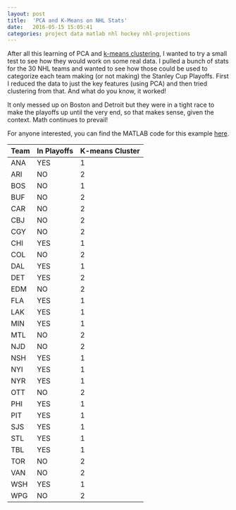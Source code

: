 ```yaml
---
layout: post
title:  'PCA and K-Means on NHL Stats'
date:   2016-05-15 15:05:41
categories: project data matlab nhl hockey nhl-projections
---
```


After all this learning of PCA and [k-means clustering](/blog/2016/03/09/clustering-with-kmeans.html), I wanted to try a small test to see how they would work on some real data. I pulled a bunch of stats for the 30 NHL teams and wanted to see how those could be used to categorize each team making (or not making) the Stanley Cup Playoffs. First I reduced the data to just the key features (using PCA) and then tried clustering from that. And what do you know, it worked!

It only messed up on Boston and Detroit but they were in a tight race to make the playoffs up until the very end, so that makes sense, given the context. Math continues to prevail!

For anyone interested, you can find the MATLAB code for this example [here](https://github.com/ben-tanen/DataMining/tree/master/nhl-clustering).


| Team | In Playoffs   | K-means Cluster |
|------|---------------|-----------------|
| ANA  | YES           | 1               |
| ARI  | NO            | 2               |
| BOS  | NO            | 1               |
| BUF  | NO            | 2               |
| CAR  | NO            | 2               |
| CBJ  | NO            | 2               |
| CGY  | NO            | 2               |
| CHI  | YES           | 1               |
| COL  | NO            | 2               |
| DAL  | YES           | 1               |
| DET  | YES           | 2               |
| EDM  | NO            | 2               |
| FLA  | YES           | 1               |
| LAK  | YES           | 1               |
| MIN  | YES           | 1               |
| MTL  | NO            | 2               |
| NJD  | NO            | 2               |
| NSH  | YES           | 1               |
| NYI  | YES           | 1               |
| NYR  | YES           | 1               |
| OTT  | NO            | 2               |
| PHI  | YES           | 1               |
| PIT  | YES           | 1               |
| SJS  | YES           | 1               |
| STL  | YES           | 1               |
| TBL  | YES           | 1               |
| TOR  | NO            | 2               |
| VAN  | NO            | 2               |
| WSH  | YES           | 1               |
| WPG  | NO            | 2               |

